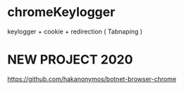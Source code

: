 # chromeKeylogger


keylogger + cookie + redirection ( Tabnaping )

# NEW PROJECT  2020


https://github.com/hakanonymos/botnet-browser-chrome


